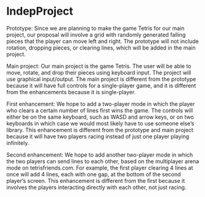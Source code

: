 # IndepProject

Prototype:
Since we are planning to make the game Tetris for our main project, our proposal will involve a grid 
with randomly generated falling pieces that the player can move left and right. The prototype will 
not include rotation, dropping pieces, or clearing lines, which will be added in the main project. 

Main project:
Our main project is the game Tetris. The user will be able to move, rotate, and drop their pieces 
using keyboard input. The project will use graphical input/output. The main project is different from 
the prototype because it will have full controls for a single-player game, and it is different from the 
enhancements because it is single-player.

First enhancement:
We hope to add a two-player mode in which the player who clears a certain number of lines first wins 
the game. The controls will either be on the same keyboard, such as WASD and arrow keys, or on two 
keyboards in which case we would most likely have to use someone else’s library. This enhancement is 
different from the prototype and main project because it will have two players racing instead of just 
one player playing infinitely.

Second enhancement: 
We hope to add another two-player mode in which the two players can send lines to each other, based on 
the multiplayer arena mode on tetrisfriends.com. For example, the first player clearing 4 lines at once
will add 4 lines, each with one gap, at the bottom of the second player’s screen. This enhancement is 
different from the first because it involves the players interacting directly with each other, not just racing.
